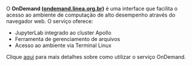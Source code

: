 
O **OnDemand ([ondemand.linea.org.br](https://ondemand.linea.org.br/))** é uma interface que facilita o acesso ao ambiente de computação de alto desempenho através do navegador web. O serviço oferece:

* JupyterLab integrado ao cluster Apollo
* Ferramenta de gerenciamento de arquivos 
* Acesso ao ambiente via Terminal Linux 

Clique [aqui](processamento/apollo/uso/openondemand.md) para mais detalhes sobre como utilizar o serviço OnDemand. 

